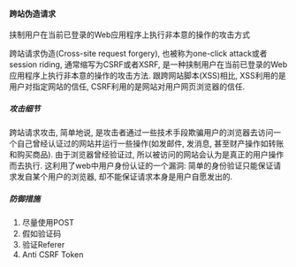 #### 跨站伪造请求

挟制用户在当前已登录的Web应用程序上执行非本意的操作的攻击方式

跨站请求伪造(Cross-site request forgery), 也被称为one-click attack或者session riding, 通常缩写为CSRF或者XSRF, 是一种挟制用户在当前已登录的Web应用程序上执行非本意的操作的攻击方法. 跟跨网站脚本(XSS)相比, XSS利用的是用户对指定网站的信任, CSRF利用的是网站对用户网页浏览器的信任.

##### 攻击细节

跨站请求攻击, 简单地说, 是攻击者通过一些技术手段欺骗用户的浏览器去访问一个自己曾经认证过的网站并运行一些操作(如发邮件, 发消息, 甚至财产操作如转账和购买商品). 由于浏览器曾经验证过, 所以被访问的网站会认为是真正的用户操作而去执行. 这利用了web中用户身份认证的一个漏洞: 简单的身份验证只能保证请求发自某个用户的浏览器, 却不能保证请求本身是用户自愿发出的.

##### 防御措施

1. 尽量使用POST
2. 假如验证码
3. 验证Referer
4. Anti CSRF Token